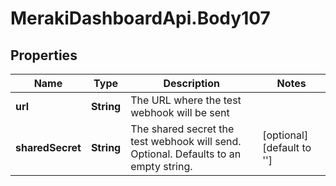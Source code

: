 # MerakiDashboardApi.Body107

## Properties
Name | Type | Description | Notes
------------ | ------------- | ------------- | -------------
**url** | **String** | The URL where the test webhook will be sent | 
**sharedSecret** | **String** | The shared secret the test webhook will send. Optional. Defaults to an empty string. | [optional] [default to &#x27;&#x27;]
